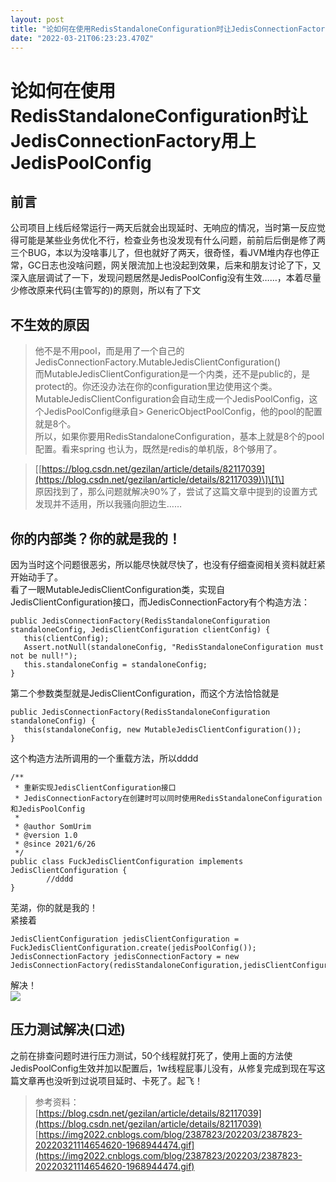 ```yaml
---
layout: post
title: "论如何在使用RedisStandaloneConfiguration时让JedisConnectionFactory用上JedisPoolConfig"
date: "2022-03-21T06:23:23.470Z"
---
```

论如何在使用RedisStandaloneConfiguration时让JedisConnectionFactory用上JedisPoolConfig
===========================================================================

前言
--

公司项目上线后经常运行一两天后就会出现延时、无响应的情况，当时第一反应觉得可能是某些业务优化不行，检查业务也没发现有什么问题，前前后后倒是修了两三个BUG，本以为没啥事儿了，但也就好了两天，很奇怪，看JVM堆内存也停正常，GC日志也没啥问题，网关限流加上也没起到效果，后来和朋友讨论了下，又深入底层调试了一下，发现问题居然是JedisPoolConfig没有生效……，本着尽量少修改原来代码(主管写的)的原则，所以有了下文

不生效的原因
------

> 他不是不用pool，而是用了一个自己的JedisConnectionFactory.MutableJedisClientConfiguration()  
> 而MutableJedisClientConfiguration是一个内类，还不是public的，是protect的。你还没办法在你的configuration里边使用这个类。  
> MutableJedisClientConfiguration会自动生成一个JedisPoolConfig，这个JedisPoolConfig继承自> GenericObjectPoolConfig，他的pool的配置就是8个。  
> 所以，如果你要用RedisStandaloneConfiguration，基本上就是8个的pool配置。看来spring 也认为，既然是redis的单机版，8个够用了。

> \[[https://blog.csdn.net/gezilan/article/details/82117039](https://blog.csdn.net/gezilan/article/details/82117039)\]\[1\]  
> 原因找到了，那么问题就解决90%了，尝试了这篇文章中提到的设置方式发现并不适用，所以我骚向胆边生……

你的内部类？你的就是我的！
-------------

因为当时这个问题很恶劣，所以能尽快就尽快了，也没有仔细查阅相关资料就赶紧开始动手了。  
看了一眼MutableJedisClientConfiguration类，实现自JedisClientConfiguration接口，而JedisConnectionFactory有个构造方法：

    public JedisConnectionFactory(RedisStandaloneConfiguration standaloneConfig, JedisClientConfiguration clientConfig) {
       this(clientConfig);
       Assert.notNull(standaloneConfig, "RedisStandaloneConfiguration must not be null!");
       this.standaloneConfig = standaloneConfig;
    }
    

第二个参数类型就是JedisClientConfiguration，而这个方法恰恰就是

    public JedisConnectionFactory(RedisStandaloneConfiguration standaloneConfig) {
       this(standaloneConfig, new MutableJedisClientConfiguration());
    }
    

这个构造方法所调用的一个重载方法，所以dddd

    /**
     * 重新实现JedisClientConfiguration接口
     * JedisConnectionFactory在创建时可以同时使用RedisStandaloneConfiguration和JedisPoolConfig
     *
     * @author SomUrim
     * @version 1.0
     * @since 2021/6/26
     */
    public class FuckJedisClientConfiguration implements JedisClientConfiguration {
            //dddd
    }
    

芜湖，你的就是我的！  
紧接着

    JedisClientConfiguration jedisClientConfiguration = FuckJedisClientConfiguration.create(jedisPoolConfig());
    JedisConnectionFactory jedisConnectionFactory = new JedisConnectionFactory(redisStandaloneConfiguration,jedisClientConfiguration);
    

解决！  
![](https://img2022.cnblogs.com/blog/2387823/202203/2387823-20220321114654620-1968944474.gif)

压力测试解决(口述)
----------

之前在排查问题时进行压力测试，50个线程就打死了，使用上面的方法使JedisPoolConfig生效并加以配置后，1w线程屁事儿没有，从修复完成到现在写这篇文章再也没听到过说项目延时、卡死了。起飞！

> 参考资料：  
> [https://blog.csdn.net/gezilan/article/details/82117039](https://blog.csdn.net/gezilan/article/details/82117039)  
> [https://img2022.cnblogs.com/blog/2387823/202203/2387823-20220321114654620-1968944474.gif](https://img2022.cnblogs.com/blog/2387823/202203/2387823-20220321114654620-1968944474.gif)